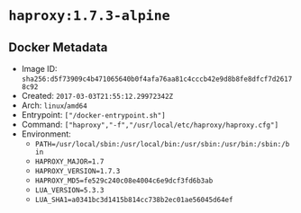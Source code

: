 # `haproxy:1.7.3-alpine`

## Docker Metadata

- Image ID: `sha256:d5f73909c4b471065640b0f4afa76aa81c4cccb42e9d8b8fe8dfcf7d26178c92`
- Created: `2017-03-03T21:55:12.29972342Z`
- Arch: `linux`/`amd64`
- Entrypoint: `["/docker-entrypoint.sh"]`
- Command: `["haproxy","-f","/usr/local/etc/haproxy/haproxy.cfg"]`
- Environment:
  - `PATH=/usr/local/sbin:/usr/local/bin:/usr/sbin:/usr/bin:/sbin:/bin`
  - `HAPROXY_MAJOR=1.7`
  - `HAPROXY_VERSION=1.7.3`
  - `HAPROXY_MD5=fe529c240c08e4004c6e9dcf3fd6b3ab`
  - `LUA_VERSION=5.3.3`
  - `LUA_SHA1=a0341bc3d1415b814cc738b2ec01ae56045d64ef`
